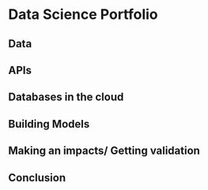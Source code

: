 # Data Science Portfolio

## Data


## APIs


## Databases in the cloud


## Building Models


## Making an impacts/ Getting validation



## Conclusion
